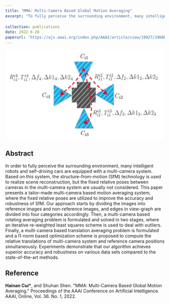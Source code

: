 ```yaml
---
title: "MMA: Multi-Camera Based Global Motion Averaging"
excerpt: "To fully perceive the surrounding environment, many intelligent robots and self-driving cars are equipped with a multi-camera system. We propose tailor-made multi-camera based motion averaging system that calibrates and fuses the rigged constraints automatically. Experiments demonstrate that our algorithm achieves superior accuracy and robustness on various data sets compared to the state-of-the-art methods. <br/> <img src='/images/MMA.png' width='500'>"

collection: publications
date: 2022-6-28
paperurl: 'https://ojs.aaai.org/index.php/AAAI/article/view/19927/19686'
---
```


<div align='center'>
  <img src="/images/MMA.png" width="500">  
</div>

## Abstract

In order to fully perceive the surrounding environment, many intelligent robots and self-driving cars are equipped with a multi-camera system. Based on this system, the structure-from-motion (SfM) technology is used to realize scene reconstruction, but the fixed relative poses between cameras in the multi-camera system are usually not considered. This paper presents a tailor-made multi-camera based motion averaging system, where the fixed relative poses are utilized to improve the accuracy and robustness of SfM. Our approach starts by dividing the images into reference images and non-reference images, and edges in view-graph are divided into four categories accordingly. Then, a multi-camera based rotating averaging problem is formulated and solved in two stages, where an iterative re-weighted least squares scheme is used to deal with outliers. Finally, a multi-camera based translation averaging problem is formulated and a l1-norm based optimization scheme is proposed to compute the relative translations of multi-camera system and reference camera positions simultaneously. Experiments demonstrate that our algorithm achieves superior accuracy and robustness on various data sets compared to the state-of-the-art methods.

## Reference

**Hainan Cui\***, and Shuhan Shen. "MMA: Multi-Camera Based Global Motion Averaging." Proceedings of the AAAI Conference on Artificial Intelligence. AAAI, Online, Vol. 36. No. 1, 2022.